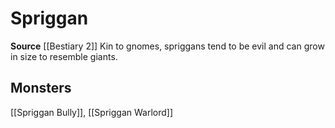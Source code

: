 ﻿---
id: '309'
name: Spriggan
rarity: Common
source: '[[DATABASE/source/Bestiary 2|Bestiary 2]]'
trait:
- Spriggan
type: Trait

---
# Spriggan

**Source** [[Bestiary 2]] 
Kin to gnomes, spriggans tend to be evil and can grow in size to resemble giants.

## Monsters

[[Spriggan Bully]], [[Spriggan Warlord]]